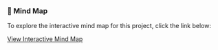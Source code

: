 ### 🧠 Mind Map

To explore the interactive mind map for this project, click the link below:

[View Interactive Mind Map](../Docs/mind-map.html)